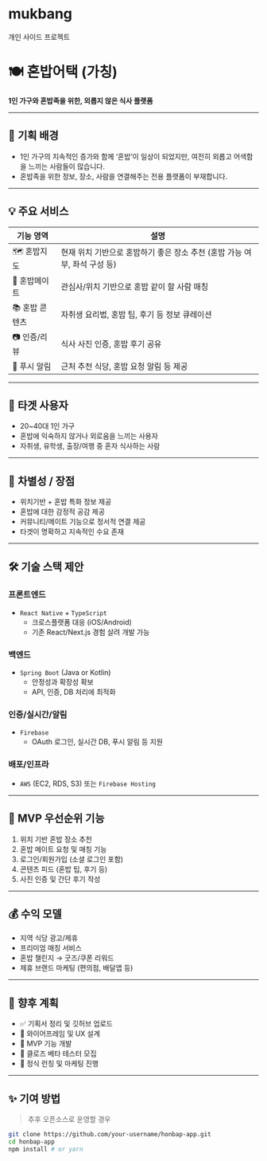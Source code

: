 # mukbang
개인 사이드 프로젝트


# 🍽️ 혼밥어택 (가칭)

**1인 가구와 혼밥족을 위한, 외롭지 않은 식사 플랫폼**

---

## 🎯 기획 배경

- 1인 가구의 지속적인 증가와 함께 ‘혼밥’이 일상이 되었지만, 여전히 외롭고 어색함을 느끼는 사람들이 많습니다.
- 혼밥족을 위한 정보, 장소, 사람을 연결해주는 전용 플랫폼이 부재합니다.

---

## 💡 주요 서비스

| 기능 영역 | 설명 |
|-----------|------|
| 🗺️ 혼밥지도 | 현재 위치 기반으로 혼밥하기 좋은 장소 추천 (혼밥 가능 여부, 좌석 구성 등) |
| 🤝 혼밥메이트 | 관심사/위치 기반으로 혼밥 같이 할 사람 매칭 |
| 📚 혼밥 콘텐츠 | 자취생 요리법, 혼밥 팁, 후기 등 정보 큐레이션 |
| 📷 인증/리뷰 | 식사 사진 인증, 혼밥 후기 공유 |
| 🔔 푸시 알림 | 근처 추천 식당, 혼밥 요청 알림 등 제공 |

---

## 👥 타겟 사용자

- 20~40대 1인 가구
- 혼밥에 익숙하지 않거나 외로움을 느끼는 사용자
- 자취생, 유학생, 출장/여행 중 혼자 식사하는 사람

---

## 🚀 차별성 / 장점

- 위치기반 + 혼밥 특화 정보 제공
- 혼밥에 대한 감정적 공감 제공
- 커뮤니티/메이트 기능으로 정서적 연결 제공
- 타겟이 명확하고 지속적인 수요 존재

---

## 🛠️ 기술 스택 제안

### 프론트엔드
- `React Native` + `TypeScript`
  - 크로스플랫폼 대응 (iOS/Android)
  - 기존 React/Next.js 경험 살려 개발 가능

### 백엔드
- `Spring Boot` (Java or Kotlin)
  - 안정성과 확장성 확보
  - API, 인증, DB 처리에 최적화

### 인증/실시간/알림
- `Firebase`
  - OAuth 로그인, 실시간 DB, 푸시 알림 등 지원

### 배포/인프라
- `AWS` (EC2, RDS, S3) 또는 `Firebase Hosting`

---

## 🧪 MVP 우선순위 기능

1. 위치 기반 혼밥 장소 추천
2. 혼밥 메이트 요청 및 매칭 기능
3. 로그인/회원가입 (소셜 로그인 포함)
4. 콘텐츠 피드 (혼밥 팁, 후기 등)
5. 사진 인증 및 간단 후기 작성

---

## 💰 수익 모델

- 지역 식당 광고/제휴
- 프리미엄 매칭 서비스
- 혼밥 챌린지 → 굿즈/쿠폰 리워드
- 제휴 브랜드 마케팅 (편의점, 배달앱 등)

---

## 📌 향후 계획

- ✅ 기획서 정리 및 깃허브 업로드
- 🔲 와이어프레임 및 UX 설계
- 🔲 MVP 기능 개발
- 🔲 클로즈 베타 테스터 모집
- 🔲 정식 런칭 및 마케팅 진행

---

## ✨ 기여 방법

> 추후 오픈소스로 운영할 경우

```bash
git clone https://github.com/your-username/honbap-app.git
cd honbap-app
npm install # or yarn
